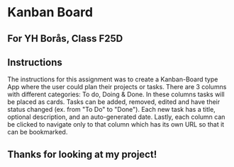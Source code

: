 # Kanban Board

## For YH Borås, Class F25D

## Instructions
The instructions for this assignment was to create a Kanban-Board type App where the user could plan their projects or tasks. There are 3 columns with different categories: To do, Doing & Done. In these columns tasks will be placed as cards. Tasks can be added, removed, edited and have their status changed (ex. from "To Do" to "Done"). Each new task has a title, optional description, and an auto-generated date. Lastly, each column can be clicked to navigate only to that column which has its own URL so that it can be bookmarked. 

## Thanks for looking at my project!
